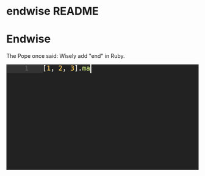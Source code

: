 # endwise README

# Endwise

The Pope once said: Wisely add "end" in Ruby.

![Endwise](./images/endwise.gif)
